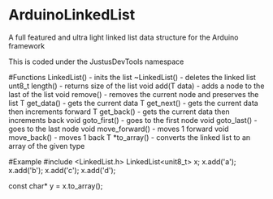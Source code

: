 # ArduinoLinkedList
A full featured and ultra light linked list data structure for the Arduino framework

This is coded under the JustusDevTools namespace

#Functions
LinkedList() - inits the list
~LinkedList() - deletes the linked list
unt8_t length() - returns size of the list
void add(T data) - adds a node to the last of the list
void remove() - removes the current node and preserves the list
T get_data() - gets the current data
T get_next() - gets the current data then increments forward
T get_back() - gets the current data then increments back
void goto_first() - goes to the first node
void goto_last() - goes to the last node
void move_forward() - moves 1 forward
void move_back() - moves 1 back
T *to_array() - converts the linked list to an array of the given type

#Example
#include <LinkedList.h>
LinkedList<unit8_t> x;
x.add('a');
x.add('b');
x.add('c');
x.add('d');

const char* y = x.to_array();
